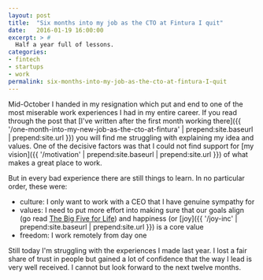 ```yaml
---
layout: post
title:  "Six months into my job as the CTO at Fintura I quit"
date:   2016-01-19 16:00:00
excerpt: > #
  Half a year full of lessons.
categories:
- fintech
- startups
- work
permalink: six-months-into-my-job-as-the-cto-at-fintura-I-quit
---
```


Mid-October I handed in my resignation which put and end to one of the most miserable work experiences I had in my
entire career. If you read through the post that [I've written after the first month working there]({{ '/one-month-into-my-new-job-as-the-cto-at-fintura' | prepend:site.baseurl | prepend:site.url }})
you will find me struggling with explaining my idea and values. One of the decisive factors was that I could not 
find support for [my vision]({{ '/motivation' | prepend:site.baseurl | prepend:site.url }}) of what makes a great place to work. 

But in every bad experience there are still things to learn. In no particular order, these were:

* culture: I only want to work with a CEO that I have genuine sympathy for
* values: I need to put more effort into making sure that our goals align (go read [The Big Five for Life](http://amzn.to/1RRg7Nw)) and 
  happiness (or [joy]({{ '/joy-inc' | prepend:site.baseurl | prepend:site.url }}) is a core value
* freedom: I work remotely from day one

Still today I'm struggling with the experiences I made last year. I lost a fair share of trust in people but gained a lot of
confidence that the way I lead is very well received. I cannot but look forward to the next twelve months.
